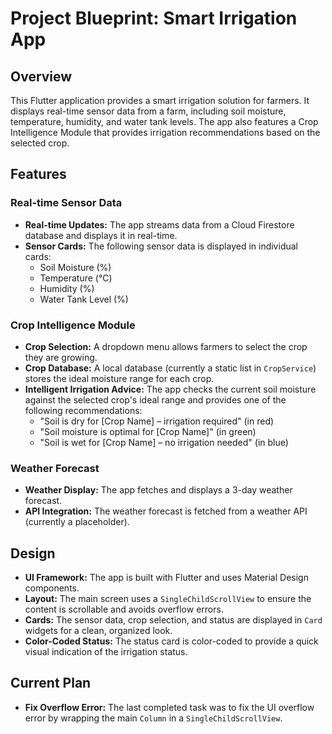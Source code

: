 # Project Blueprint: Smart Irrigation App

## Overview

This Flutter application provides a smart irrigation solution for farmers. It displays real-time sensor data from a farm, including soil moisture, temperature, humidity, and water tank levels. The app also features a Crop Intelligence Module that provides irrigation recommendations based on the selected crop.

## Features

### Real-time Sensor Data

*   **Real-time Updates:** The app streams data from a Cloud Firestore database and displays it in real-time.
*   **Sensor Cards:** The following sensor data is displayed in individual cards:
    *   Soil Moisture (%)
    *   Temperature (°C)
    *   Humidity (%)
    *   Water Tank Level (%)

### Crop Intelligence Module

*   **Crop Selection:** A dropdown menu allows farmers to select the crop they are growing.
*   **Crop Database:** A local database (currently a static list in `CropService`) stores the ideal moisture range for each crop.
*   **Intelligent Irrigation Advice:** The app checks the current soil moisture against the selected crop's ideal range and provides one of the following recommendations:
    *   "Soil is dry for [Crop Name] – irrigation required" (in red)
    *   "Soil moisture is optimal for [Crop Name]" (in green)
    *   "Soil is wet for [Crop Name] – no irrigation needed" (in blue)

### Weather Forecast

*   **Weather Display:** The app fetches and displays a 3-day weather forecast.
*   **API Integration:** The weather forecast is fetched from a weather API (currently a placeholder).

## Design

*   **UI Framework:** The app is built with Flutter and uses Material Design components.
*   **Layout:** The main screen uses a `SingleChildScrollView` to ensure the content is scrollable and avoids overflow errors.
*   **Cards:** The sensor data, crop selection, and status are displayed in `Card` widgets for a clean, organized look.
*   **Color-Coded Status:** The status card is color-coded to provide a quick visual indication of the irrigation status.

## Current Plan

*   **Fix Overflow Error:** The last completed task was to fix the UI overflow error by wrapping the main `Column` in a `SingleChildScrollView`.
